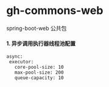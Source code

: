 # gh-commons-web

spring-boot-web 公共包
#### 1. 异步调用执行器线程池配置 
```async: ```  
```  executor: ```  
```    core-pool-size: 10 ```  
```    max-pool-size: 200 ```  
```    queue-capacity: 10 ```  
